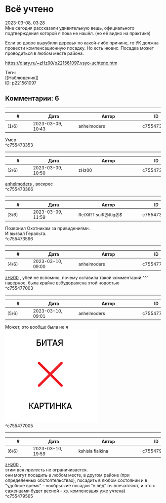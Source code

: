 Всё учтено
==========

  
2023-03-08, 03:28  
 Мне сегодня рассказали удивительную вещь, официального подтверждения которой я пока не нашёл. (но её видно на практике)   
   
 Если во дворе вырубили деревья по какой-либо причине, то УК должна провести компенсационную посадку. Но есть нюанс. Посадка может проводиться в любом месте района.   
  
<https://diary.ru/~zHz00/p221561097_vsyo-uchteno.htm>  
  
Теги:  
[[Наблюдения]]  
ID: p221561097  


Комментарии: 6
--------------

  


---



|         #         |              Дата              |                     Автор                     |           ID           |
| --- | --- | --- | --- |
| (1/6) | 2023-03-09, 10:43 | anhelmoders | c755473353 |

  
 Умер   
 ^c755473353

---



|         #         |              Дата              |                     Автор                     |           ID           |
| --- | --- | --- | --- |
| (2/6) | 2023-03-09, 10:50 | zHz00 | c755473366 |

  
  [anhelmoders](https://anhelmoders.diary.ru "No plans. Only wonders.")  , воскрес   
 ^c755473366

---



|         #         |              Дата              |                     Автор                     |           ID           |
| --- | --- | --- | --- |
| (3/6) | 2023-03-09, 11:59 | RetXiRT suiR@ttig@$ | c755473596 |

  
 Позвонил Охотникам за привидениями.   
 И вызвал Геральта.   
 ^c755473596

---



|         #         |              Дата              |                     Автор                     |           ID           |
| --- | --- | --- | --- |
| (4/6) | 2023-03-10, 09:00 | anhelmoders | c755477003 |

  
  [zHz00](https://zHz00.diary.ru "Untitled")  , убей не вспомню, почему оставила такой комментарий ^^'   
 наверное, была крайне взбудоражена этой новостью   
 ^c755477003

---



|         #         |              Дата              |                     Автор                     |           ID           |
| --- | --- | --- | --- |
| (5/6) | 2023-03-10, 09:01 | anhelmoders | c755477005 |

  
 Может, это вообще была не я ![:wow2:](pics/620440.gif)   
 ^c755477005

---



|         #         |              Дата              |                     Автор                     |           ID           |
| --- | --- | --- | --- |
| (6/6) | 2023-03-10, 19:59 | kshisia fialkina | c755479565 |

  
  [zHz00](https://zHz00.diary.ru "Untitled")  ,   
 этим вся  *прелесть*  не ограничивается.   
 они могут посадить в любом месте, в другом районе (при определённых обстоятельствах), посадить в любом состоянии и в "удобное время" - ноябрьские посадки "в лёд" оч.впечатляют, и что с саженцами будет весной - хз. компенсация уже учтена)   
 ^c755479565